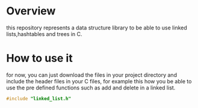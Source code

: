 # Overview
this repository represents a data structure library to be able to use linked lists,hashtables and trees in C.

# How to use it
for now, you can just download the files in your project directory and include the header files in your C files,
for example this how you be able to use the pre defined functions such as add and delete in a linked list.
```C
#include "linked_list.h"
```
